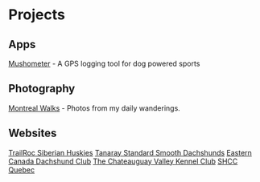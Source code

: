 
# Projects

## Apps

[Mushometer](mushometer.html) - A GPS logging tool for dog powered sports

## Photography

[Montreal Walks](http://mtlwalks.tumblr.com) - Photos from my daily wanderings.

## Websites

[TrailRoc Siberian Huskies](http://trailroc.com/)
[Tanaray Standard Smooth Dachshunds](http://tanaray.ca/)
[Eastern Canada Dachshund Club](http://ecdc.ca/)
[The Chateauguay Valley Kennel Club](http://cvkc.com/)
[SHCC Quebec](http://shccquebec.org/)

